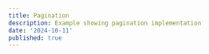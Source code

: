 ```yaml
---
title: Pagination
description: Example showing pagination implementation
date: '2024-10-11'
published: true
---
```

<script>
  import GridWrapper from './grid-wrapper.svelte'
</script>

<GridWrapper />